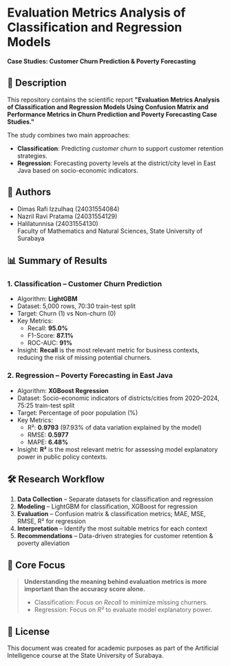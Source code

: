 # Evaluation Metrics Analysis of Classification and Regression Models  
**Case Studies: Customer Churn Prediction & Poverty Forecasting**

## 📄 Description
This repository contains the scientific report **"Evaluation Metrics Analysis of Classification and Regression Models Using Confusion Matrix and Performance Metrics in Churn Prediction and Poverty Forecasting Case Studies."**  

The study combines two main approaches:
- **Classification**: Predicting *customer churn* to support customer retention strategies.
- **Regression**: Forecasting poverty levels at the district/city level in East Java based on socio-economic indicators.

## 📝 Authors
- Dimas Rafi Izzulhaq (24031554084)  
- Nazril Ravi Pratama (24031554129)  
- Halilatunnisa (24031554130)  
Faculty of Mathematics and Natural Sciences, State University of Surabaya  

## 📊 Summary of Results
### 1. Classification – Customer Churn Prediction
- Algorithm: **LightGBM**
- Dataset: 5,000 rows, 70:30 train-test split
- Target: Churn (1) vs Non-churn (0)
- Key Metrics:
  - Recall: **95.0%**
  - F1-Score: **87.1%**
  - ROC-AUC: **91%**
- Insight: **Recall** is the most relevant metric for business contexts, reducing the risk of missing potential churners.

### 2. Regression – Poverty Forecasting in East Java
- Algorithm: **XGBoost Regression**
- Dataset: Socio-economic indicators of districts/cities from 2020–2024, 75:25 train-test split
- Target: Percentage of poor population (%)
- Key Metrics:
  - R²: **0.9793** (97.93% of data variation explained by the model)
  - RMSE: **0.5977**
  - MAPE: **6.48%**
- Insight: **R²** is the most relevant metric for assessing model explanatory power in public policy contexts.

## 🛠️ Research Workflow
1. **Data Collection** – Separate datasets for classification and regression  
2. **Modeling** – LightGBM for classification, XGBoost for regression  
3. **Evaluation** – Confusion matrix & classification metrics; MAE, MSE, RMSE, R² for regression  
4. **Interpretation** – Identify the most suitable metrics for each context  
5. **Recommendations** – Data-driven strategies for customer retention & poverty alleviation  

## 📌 Core Focus
> **Understanding the meaning behind evaluation metrics is more important than the accuracy score alone.**  
> - Classification: Focus on *Recall* to minimize missing churners.  
> - Regression: Focus on *R²* to evaluate model explanatory power.  

## 📜 License
This document was created for academic purposes as part of the Artificial Intelligence course at the State University of Surabaya.
